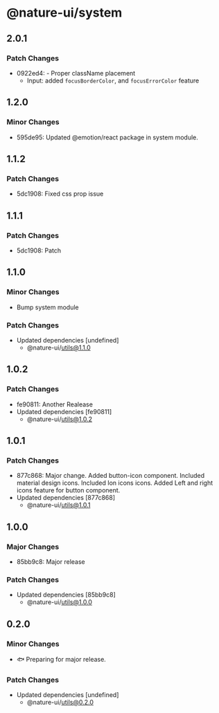 # @nature-ui/system

## 2.0.1

### Patch Changes

- 0922ed4: - Proper className placement
  - Input: added `focusBorderColor`, and `focusErrorColor` feature

## 1.2.0

### Minor Changes

- 595de95: Updated @emotion/react package in system module.

## 1.1.2

### Patch Changes

- 5dc1908: Fixed css prop issue

## 1.1.1

### Patch Changes

- 5dc1908: Patch

## 1.1.0

### Minor Changes

- Bump system module

### Patch Changes

- Updated dependencies [undefined]
  - @nature-ui/utils@1.1.0

## 1.0.2

### Patch Changes

- fe90811: Another Realease
- Updated dependencies [fe90811]
  - @nature-ui/utils@1.0.2

## 1.0.1

### Patch Changes

- 877c868: Major change. Added button-icon component. Included material design
  icons. Included Ion icons icons. Added Left and right icons feature for button
  component.
- Updated dependencies [877c868]
  - @nature-ui/utils@1.0.1

## 1.0.0

### Major Changes

- 85bb9c8: Major release

### Patch Changes

- Updated dependencies [85bb9c8]
  - @nature-ui/utils@1.0.0

## 0.2.0

### Minor Changes

- 🐟 Preparing for major release.

### Patch Changes

- Updated dependencies [undefined]
  - @nature-ui/utils@0.2.0
